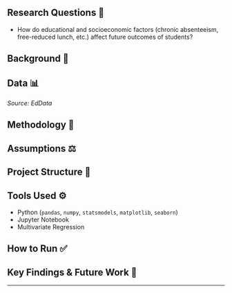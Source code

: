 ## Research Questions 📝
- How do educational and socioeconomic factors (chronic absenteeism,
free-reduced lunch, etc.) affect future outcomes of students?

## Background 👥

## Data 📊
*Source: EdData*

## Methodology 🧪

## Assumptions ⚖️

## Project Structure 🌳

## Tools Used ⚙️
- Python (`pandas`, `numpy`, `statsmodels`, `matplotlib`, `seaborn`)
- Jupyter Notebook
- Multivariate Regression
 
## How to Run ✅

## Key Findings & Future Work 📌

---
